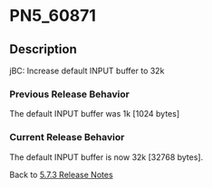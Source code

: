 # PN5_60871

<PageHeader />

## Description

jBC: Increase default INPUT buffer to 32k

### Previous Release Behavior

The default INPUT buffer was 1k [1024 bytes]

### Current Release Behavior

The default INPUT buffer is now 32k [32768 bytes].

Back to [5.7.3 Release Notes](./../README.md)
